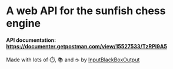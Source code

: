 # A web API for the sunfish chess engine


#### API documentation: https://documenter.getpostman.com/view/15527533/TzRPi9A5

Made with lots of ⏱️, 📚 and ☕ by [InputBlackBoxOutput](https://github.com/InputBlackBoxOutput)
